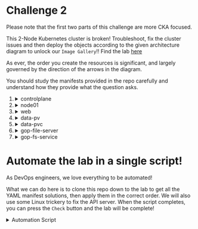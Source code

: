 # Challenge 2

Please note that the first two parts of this challenge are more CKA focused.

This 2-Node Kubernetes cluster is broken! Troubleshoot, fix the cluster issues and then deploy the objects according to the given architecture diagram to unlock our `Image Gallery`!!  Find the lab [here](https://kodekloud.com/topic/kubernetes-challenge-2/)

As ever, the order you create the resources is significant, and largely governed by the direction of the arrows in the diagram.

You should study the manifests provided in the repo carefully and understand how they provide what the question asks.

1.  <details>
    <summary>controlplane</summary>

    </br>Fix the controlplane node. This has three subtasks. The order to do them is atucally the *reverse* order in which they are listed!

    1.  <details>
        <summary>kubeconfig = /root/.kube/config, User = 'kubernetes-admin' Cluster: Server Port = '6443'</summary>

        </br>Before we can execute any `kubectl` commands, we must fix the kubeconfig. The server port is incorrect and should be `6443`. Edit this in `vi` and save.

        ```bash
        vi .kube/config
        ```

        </details>

    1.  <details>
        <summary>Fix kube-apiserver. Make sure its running and healthy.</summary>

        </br>The file referenced by the `--client-ca-file` argument to the API server doesn't exist. Edit the API server manifest and correct this.

        ```bash
        ls -l /etc/kubernetes/pki/*.crt
        # Notice that the correct certificate is ca.crt
        vi /etc/kubernetes/manifests/kube-apiserver.yaml
        ```

        Now wait for the API server to restart. This may take a minute or so. You can run the following to check if the container has been created. Press `CTRL-C` to escape from the following command.

        ```bash
        watch crictl ps
        ```

        If it still hasn't started, then give it a nudge by restarting the kubelet.

        ```bash
        systemctl restart kubelet
        ```

        ...then run the crictl command again. If you see it starting and stopping, then you've made an error in the manifest that you need to fix.

        You should also be aware of how to [diagnose a crashed API server](https://github.com/kodekloudhub/community-faq/blob/main/docs/diagnose-crashed-apiserver.md).

        </details>

    1.  <details>
        <summary>Master node: coredns deployment has image: 'k8s.gcr.io/coredns/coredns:v1.8.6'</summary>

        </br>Run the following:

        ```bash
        kubectl get pods -n kube-system
        ```

        You will see that CoreDNS has ImagePull errors, because the container imange is incorrect. To fix this, run the following, update the `image:` to that specificed in the question, save and exit

        ```bash
        kubectl edit deployment -n kube-system coredns
        ```

        ---- OR ----

        Edit the image directly

        ```bash
        kubectl set image deployment/coredns -n kube-system \
            coredns=k8s.gcr.io/coredns/coredns:v1.8.6
        ```

        Now re-run the `get pods` command above (or use `watch` with it) until the coredns pods have recycled and there are two healthy pods.
        </details>
    </details>

1.  <details>
    <summary>node01</summary>

    </br>node01 is ready and can schedule pods? Run the following:

    ```bash
    kubectl get nodes
    ```

    We can see that `node01` is in state `Ready,SchedulingDisabled`. This usually means that it is cordoned, so...

    ```bash
    kubectl uncordon node01
    ```

    </details>

1.  <details>
    <summary>web</summary>

    </br>Copy all images from the directory '/media' on the controlplane node to '/web' directory on node01. Here we are setting up the content of the directory on `node01` which will ultimately be served as a hostpath persistent volume. It's a straght forward copy with ssh (scp).

    ```bash
    scp /media/* node01:/web
    ```

    </details>

1.  <details>
    <summary>data-pv</summary>

    <br>Create new PersistentVolume = 'data-pv'.</br>Apply the [manifest](./fileserver-pv.yaml) with `kubectl apply -f`

    </details>

1.  <details>
    <summary>data-pvc</summary>

    <br>Create new PersistentVolumeClaim = 'data-pvc'</br>Apply the [manifest](./fileserver-pvc.yaml)

    </details>

1.  <details>
    <summary>gop-file-server</summary>

    <br>Create a pod for file server, name: 'gop-file-server'</br>Apply the [manifest](./fileserver-pod.yaml)

    </details>

1.  <details>
    <summary>gop-fs-service</summary>

    <br>New Service, name: 'gop-fs-service'</br>Apply the [manifest](./fileserver-svc.yaml)

    </details>

# Automate the lab in a single script!

As DevOps engineers, we love everything to be automated!

What we can do here is to clone this repo down to the lab to get all the YAML manifest solutions, then apply them in the correct order. We will also use some Linux trickery to fix the API server. When the script completes, you can press the `Check` button and the lab will be complete!

<details>
<summary>Automation Script</summary>

Paste this entire script to the lab terminal, sit back and enjoy!

```bash
{
    # Clone this repo to get the manifests
    git clone --depth 1 https://github.com/kodekloudhub/kubernetes-challenges.git

    ### Fix API server

    #### kubeconfig
    sed -i 's/6433/6443/' .kube/config

    #### API server
    sed -i 's/ca-authority\.crt/ca.crt/' /etc/kubernetes/manifests/kube-apiserver.yaml
    # Restart the kubelet to ensure the container is started
    systemctl restart kubelet
    # Wait for it to be running. We will get back the container ID when it is
    id=""
    while [ -z "$id" ]
    do
        echo "Waiting for API server to start..."
        sleep 2
        id=$(docker ps --filter "name=k8s_kube-apiserver*" --filter "status=running" --format '{{.ID}}')
    done

    echo "API Server has started (ID = $id). Giving it 10 seconds to initialise..."
    sleep 10

    #### CoreDNS
    kubectl set image deployment/coredns -n kube-system coredns=k8s.gcr.io/coredns/coredns:v1.8.6

    ### Fix node01
    kubectl uncordon node01

    ### Web directory
    scp /media/* node01:/web

    ### data-pv
    kubectl apply -f kubernetes-challenges/challenge-2/fileserver-pv.yaml

    ### data-pvc
    kubectl apply -f kubernetes-challenges/challenge-2/fileserver-pvc.yaml

    ### gop-file-server
    kubectl apply -f kubernetes-challenges/challenge-2/fileserver-pod.yaml

    ### gop-fx-service
    kubectl apply -f kubernetes-challenges/challenge-2/fileserver-svc.yaml

    echo -e "\n\nAutomation complete! Press the Check button.\n"
}

```
